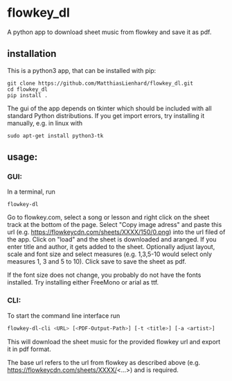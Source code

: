 # flowkey_dl

A python app to download sheet music from flowkey and save it as pdf.

## installation

This is a python3 app, that can be installed with pip:

```
git clone https://github.com/MatthiasLienhard/flowkey_dl.git
cd flowkey_dl
pip install .
```

The gui of the app depends on tkinter which should be included with all standard Python distributions. If you get import errors, try installing it manually, e.g. in linux with

```
sudo apt-get install python3-tk
```

## usage:

### GUI:

In a terminal, run

```
flowkey-dl

```

Go to flowkey.com, select a song or lesson and right click on the sheet track at the bottom of the page. Select "Copy image adress" and paste this url (e.g. https://flowkeycdn.com/sheets/XXXX/150/0.png) into the url filed of the app. Click on "load" and the sheet is downloaded and aranged. If you enter title and author, it gets added to the sheet. Optionally adjust layout, scale and font size and select measures (e.g. 1,3,5-10 would select only measures 1, 3 and 5 to 10). Click save to save the sheet as pdf.

If the font size does not change, you probably do not have the fonts installed. Try installing either FreeMono or arial as ttf.

### CLI:

To start the command line interface run

```bash
flowkey-dl-cli <URL> [<PDF-Output-Path>] [-t <title>] [-a <artist>]
```

This will download the sheet music for the provided flowkey url and export it in pdf format.

The base url refers to the url from flowkey as described above (e.g. https://flowkeycdn.com/sheets/XXXX/<...>) and is required.
